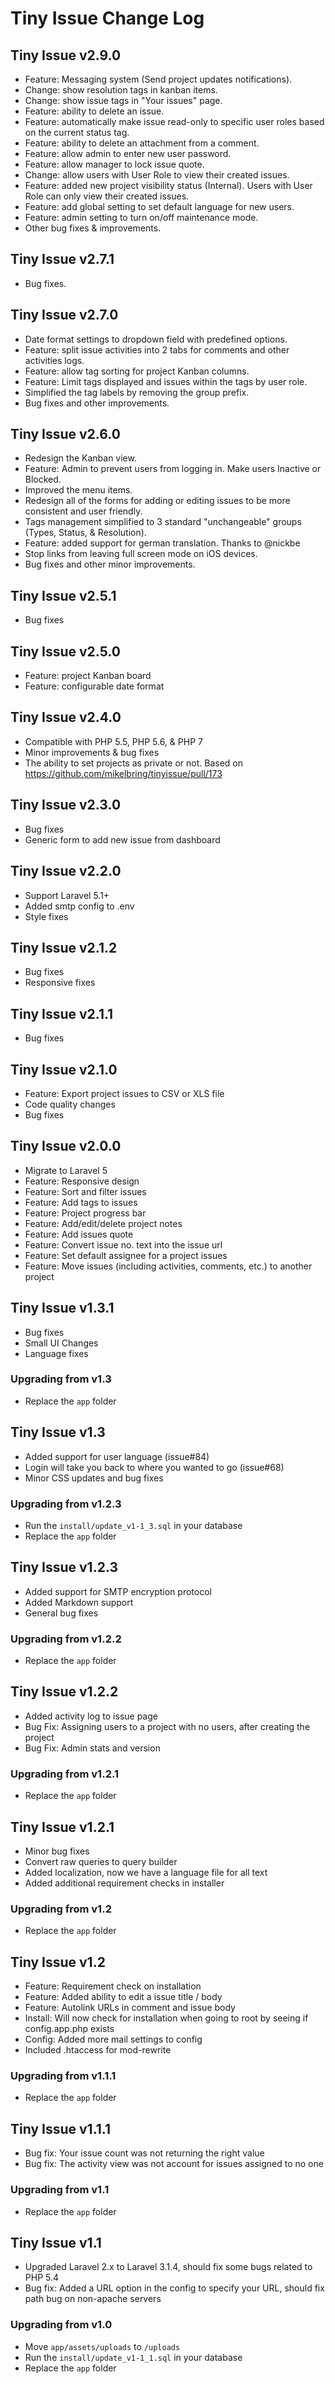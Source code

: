 # Tiny Issue Change Log

## Tiny Issue v2.9.0

- Feature: Messaging system (Send project updates notifications).
- Change: show resolution tags in kanban items.
- Change: show issue tags in "Your issues" page.
- Feature: ability to delete an issue.
- Feature: automatically make issue read-only to specific user roles based on the current status tag.
- Feature: ability to delete an attachment from a comment.
- Feature: allow admin to enter new user password.
- Feature: allow manager to lock issue quote.
- Change: allow users with User Role to view their created issues.
- Feature: added new project visibility status (Internal). Users with User Role can only view their created issues.
- Feature: add global setting to set default language for new users.
- Feature: admin setting to turn on/off maintenance mode.
- Other bug fixes & improvements.

## Tiny Issue v2.7.1

- Bug fixes.

## Tiny Issue v2.7.0

- Date format settings to dropdown field with predefined options.
- Feature: split issue activities into 2 tabs for comments and other activities logs.
- Feature: allow tag sorting for project Kanban columns.
- Feature: Limit tags displayed and issues within the tags by user role.
- Simplified the tag labels by removing the group prefix.
- Bug fixes and other improvements.

## Tiny Issue v2.6.0

- Redesign the Kanban view.
- Feature: Admin to prevent users from logging in. Make users Inactive or Blocked.
- Improved the menu items.
- Redesign all of the forms for adding or editing issues to be more consistent and user friendly.
- Tags management simplified to 3 standard "unchangeable" groups (Types, Status, & Resolution).
- Feature: added support for german translation. Thanks to @nickbe
- Stop links from leaving full screen mode on iOS devices.
- Bug fixes and other minor improvements.

## Tiny Issue v2.5.1

- Bug fixes

## Tiny Issue v2.5.0

- Feature: project Kanban board
- Feature: configurable date format

## Tiny Issue v2.4.0

- Compatible with PHP 5.5, PHP 5.6, & PHP 7
- Minor improvements & bug fixes
- The ability to set projects as private or not. Based on https://github.com/mikelbring/tinyissue/pull/173

## Tiny Issue v2.3.0

- Bug fixes
- Generic form to add new issue from dashboard

## Tiny Issue v2.2.0

- Support Laravel 5.1+
- Added smtp config to .env
- Style fixes

## Tiny Issue v2.1.2

- Bug fixes
- Responsive fixes

## Tiny Issue v2.1.1

- Bug fixes

## Tiny Issue v2.1.0

- Feature: Export project issues to CSV or XLS file
- Code quality changes
- Bug fixes

## Tiny Issue v2.0.0

- Migrate to Laravel 5
- Feature: Responsive design
- Feature: Sort and filter issues
- Feature: Add tags to issues
- Feature: Project progress bar
- Feature: Add/edit/delete project notes
- Feature: Add issues quote
- Feature: Convert issue no. text into the issue url
- Feature: Set default assignee for a project issues
- Feature: Move issues (including activities, comments, etc.) to another project

## Tiny Issue v1.3.1

- Bug fixes
- Small UI Changes
- Language fixes

### Upgrading from v1.3

- Replace the `app` folder

## Tiny Issue v1.3

- Added support for user language (issue#84)
- Login will take you back to where you wanted to go (issue#68)
- Minor CSS updates and bug fixes

### Upgrading from v1.2.3

- Run the `install/update_v1-1_3.sql` in your database
- Replace the `app` folder

## Tiny Issue v1.2.3

- Added support for SMTP encryption protocol
- Added Markdown support
- General bug fixes

### Upgrading from v1.2.2

- Replace the `app` folder

## Tiny Issue v1.2.2

- Added activity log to issue page
- Bug Fix: Assigning users to a project with no users, after creating the project
- Bug Fix: Admin stats and version

### Upgrading from v1.2.1

- Replace the `app` folder

## Tiny Issue v1.2.1

- Minor bug fixes
- Convert raw queries to query builder
- Added localization, now we have a language file for all text
- Added additional requirement checks in installer

### Upgrading from v1.2

- Replace the `app` folder

## Tiny Issue v1.2

- Feature: Requirement check on installation
- Feature: Added ability to edit a issue title / body
- Feature: Autolink URLs in comment and issue body
- Install: Will now check for installation when going to root by seeing if config.app.php exists
- Config: Added more mail settings to config
- Included .htaccess for mod-rewrite

### Upgrading from v1.1.1

- Replace the `app` folder

## Tiny Issue v1.1.1

- Bug fix: Your issue count was not returning the right value
- Bug fix: The activity view was not account for issues assigned to no one

### Upgrading from v1.1

- Replace the `app` folder

## Tiny Issue v1.1

- Upgraded Laravel 2.x to Laravel 3.1.4, should fix some bugs related to PHP 5.4
- Bug fix: Added a URL option in the config to specify your URL, should fix path bug on non-apache servers

### Upgrading from v1.0

- Move `app/assets/uploads` to `/uploads`
- Run the `install/update_v1-1_1.sql` in your database
- Replace the `app` folder

